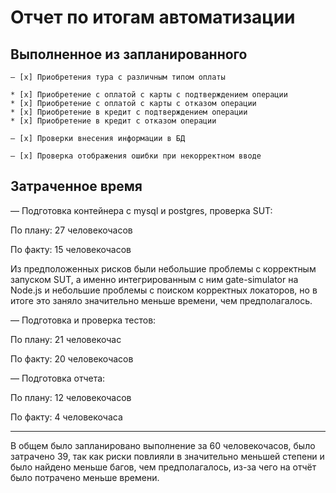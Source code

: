 # Отчет по итогам автоматизации

## Выполненное из запланированного

	— [x] Приобретения тура с различным типом оплаты
	
	* [x] Приобретение с оплатой с карты с подтверждением операции
	* [x] Приобретение с оплатой с карты с отказом операции
	* [x] Приобретение в кредит с подтверждением операции
	* [x] Приобретение в кредит с отказом операции
	
    — [x] Проверки внесения информации в БД
 
	— [x] Проверка отображения ошибки при некорректном вводе

## Затраченное время

 — Подготовка контейнера с mysql и postgres, проверка SUT:
 
По плану: 27 человекочасов
	
По факту: 15 человекочасов
	
Из предположенных рисков были небольшие проблемы с корректным запуском SUT, а именно интегрированным с ним gate-simulator на Node.js и небольшие проблемы с поиском корректных локаторов, но в итоге это заняло значительно меньше времени, чем предполагалось.
	
 — Подготовка и проверка тестов: 
 
По плану: 21 человекочас
	
По факту: 20 человекочасов
	
 — Подготовка отчета: 
 
По плану: 12 человекочасов
	
По факту: 4 человекочаса

-------------------

В общем было запланировано выполнение за 60 человекочасов, было затрачено 39, так как риски повлияли в значительно меньшей степени и было найдено меньше багов, чем предполагалось, из-за чего на отчёт было потрачено меньше времени.